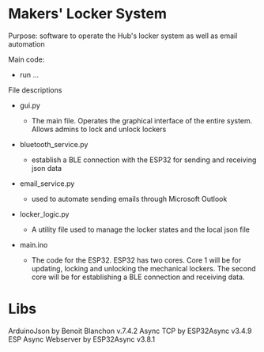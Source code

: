 # Makers' Locker System

Purpose: software to operate the Hub's locker system as well as email automation 


Main code:
- run ...


File descriptions
- gui.py
    - The main file. Operates the graphical interface of the entire system. Allows admins to lock and unlock lockers
- bluetooth_service.py
    - establish a BLE connection with the ESP32 for sending and receiving json data
- email_service.py
    - used to automate sending emails through Microsoft Outlook
- locker_logic.py
    - A utility file used to manage the locker states and the local json file


- main.ino
    - The code for the ESP32. ESP32 has two cores. Core 1 will be for updating, locking and unlocking the mechanical lockers. The second core will be for establishing a BLE connection and receiving data.

# Libs
ArduinoJson by Benoit Blanchon v.7.4.2
Async TCP by ESP32Async v3.4.9
ESP Async Webserver by ESP32Async v3.8.1